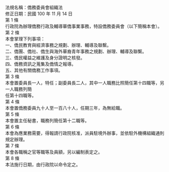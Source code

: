 法規名稱：僑務委員會組織法  
修正日期：民國 100 年 11 月 14 日  
第 1 條  
行政院為辦理僑務行政及輔導華僑事業事務，特設僑務委員會（以下簡稱本會）。  
第 2 條  
本會掌理下列事項：  
一、僑民教育與經濟事務之規劃、辦理、輔導及聯繫。  
二、僑團、僑社、僑生與海外華裔青年事務之規劃、辦理、輔導及聯繫。  
三、僑民權益之維護及身分證明之核發。  
四、僑務資訊之蒐集及僑情之報導。  
五、其他有關僑務工作事項。  
第 3 條  
本會置委員長一人，特任；副委員長二人，其中一人職務比照簡任第十四職等，另一人職務列簡  
任第十四職等。  
第 4 條  
本會置僑務委員九十人至一百八十人，任期三年，為無給職。  
第 5 條  
本會置主任秘書，職務列簡任第十二職等。  
第 6 條  
本會為應業務需要，得報請行政院核准，派員駐境外辦事，並依駐外機構組織通則規定辦理。  
第 7 條  
本會各職稱之官等職等及員額，另以編制表定之。  
第 8 條  
本法施行日期，由行政院以命令定之。  


